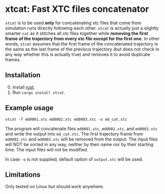 # xtcat: Fast XTC files concatenator

`xtcat` is to be used **only** for concatenating xtc files that come from simulation runs directly following each other. `xtcat` is actually just a slightly smarter `cat` as it stitches all xtc files together while **removing the first frame of the trajectory from every xtc file except for the first one**. In other words, `xtcat` assumes that the first frame of the concatenated trajectory is the same as the last frame of the previous trajectory (but does not check in any way whether this is actually true) and removes it to avoid duplicate frames.

## Installation

0) Install [rust](https://www.rust-lang.org/tools/install).
1) Run `cargo install xtcat`.


## Example usage

```
xtcat -f md0001.xtc md0002.xtc md0003.xtc -o md_cat.xtc
```

The program will concatenate files `md0001.xtc`, `md0002.xtc`, and `md0003.xtc` and write the output into `md_cat.xtc`. The first trajectory frame from `md0002.xtc` and `md0003.xtc` will be removed from the output. The input files will NOT be sorted in any way, neither by their name nor by their starting time. The input files will not be modified.

In case `-o` is not supplied, default option of `output.xtc` will be used.

## Limitations

Only tested on Linux but should work anywhere.
